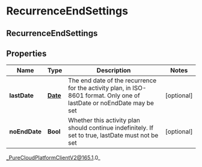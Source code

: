 # RecurrenceEndSettings

## RecurrenceEndSettings

## Properties

|Name | Type | Description | Notes|
|------------ | ------------- | ------------- | -------------|
| **lastDate** | [**Date**](Date) | The end date of the recurrence for the activity plan, in ISO-8601 format. Only one of lastDate or noEndDate may be set | [optional] |
| **noEndDate** | **Bool** | Whether this activity plan should continue indefinitely. If set to true, lastDate must not be set | [optional] |



_PureCloudPlatformClientV2@165.1.0_
